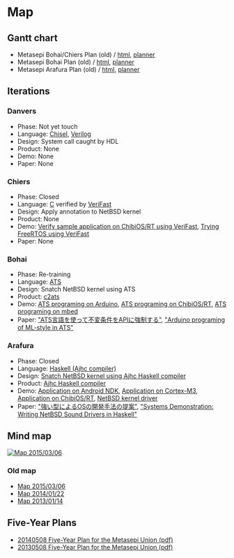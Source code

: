 # Map

## Gantt chart

* Metasepi Bohai/Chiers Plan (old) / [html](/plan/metasepi-chiers-bohai.html), [planner](/plan/metasepi-chiers-bohai.planner)
* Metasepi Bohai Plan (old) / [html](/plan/metasepi-bohai.html), [planner](/plan/metasepi-bohai.planner)
* Metasepi Arafura Plan (old) / [html](/plan/metasepi-arafura.html), [planner](/plan/metasepi-arafura.planner)

## Iterations

### Danvers

* Phase: Not yet touch
* Language: [Chisel](https://chisel.eecs.berkeley.edu/), [Verilog](https://en.wikipedia.org/wiki/Verilog)
* Design: System call caught by HDL
* Product: None
* Demo: None
* Paper: None

### Chiers

* Phase: Closed
* Language: [C](https://en.wikipedia.org/wiki/C_(programming_language)) verified by [VeriFast](https://people.cs.kuleuven.be/~bart.jacobs/verifast/)
* Design: Apply annotation to NetBSD kernel
* Product: None
* Demo: [Verify sample application on ChibiOS/RT using VeriFast](https://github.com/fpiot/chibios-verifast), [Trying FreeRTOS using VeriFast](https://github.com/metasepi/amazon-freertos)
* Paper: None

### Bohai

* Phase: Re-training
* Language: [ATS](http://www.ats-lang.org/)
* Design: Snatch NetBSD kernel using ATS
* Product: [c2ats](https://github.com/metasepi/c2ats)
* Demo: [ATS programing on Arduino](https://github.com/fpiot/arduino-mega2560-ats), [ATS programing on ChibiOS/RT](https://github.com/fpiot/chibios-ats), [ATS programing on mbed](https://github.com/fpiot/mbed-ats)
* Paper: ["ATS言語を使って不変条件をAPIに強制する"](/doc/20141101_prosym_summer2014.pdf), ["Arduino programing of ML-style in ATS"](/doc/metasepi-icfp2015-arduino-ats.pdf)

### Arafura

* Phase: Closed
* Language: [Haskell (Ajhc compiler)](http://ajhc.metasepi.org/)
* Design: [Snatch NetBSD kernel using Ajhc Haskell compiler](en/posts/2013-01-09-design_arafura.html)
* Product: [Ajhc Haskell compiler](http://ajhc.metasepi.org/)
* Demo: [Application on Android NDK](https://github.com/ajhc/demo-android-ndk), [Application on Cortex-M3](https://github.com/ajhc/demo-cortex-m3), [Application on ChibiOS/RT](https://github.com/metasepi/chibios-arafura), [NetBSD kernel driver](https://github.com/metasepi/netbsd-arafura-s1)
* Paper: ["強い型によるOSの開発手法の提案"](/doc/20140110_prosym55.pdf), ["Systems Demonstration: Writing NetBSD Sound Drivers in Haskell"](/doc/metasepi-icfp2014-demo.pdf)

## Mind map

<a href="https://www.flickr.com/photos/masterq/32687783703/"><img alt="Map 2015/03/06" style="border-width:0" src="https://farm4.staticflickr.com/3799/32687783703_471e419e6f_z_d.jpg" /></a>

### Old map

* <a href="https://www.flickr.com/photos/masterq/16111135333/">Map 2015/03/06</a>
* <a href="http://www.flickr.com/photos/masterq/12087855036">Map 2014/01/22</a>
* <a href="http://www.flickr.com/photos/masterq/8379735651">Map 2013/01/14</a>

## Five-Year Plans

* [20140508 Five-Year Plan for the Metasepi Union (pdf)](/doc/20140508_5year_plan.pdf)
* [20130508 Five-Year Plan for the Metasepi Union (pdf)](/doc/20130508_5year_plan.pdf)
